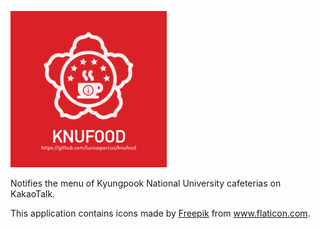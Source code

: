 ![banner](img/banner.png)

Notifies the menu of Kyungpook National University cafeterias on KakaoTalk.

<div>This application contains icons made by <a href="https://www.freepik.com" title="Freepik">Freepik</a> from <a href="https://www.flaticon.com/" title="Flaticon">www.flaticon.com</a>.</div>